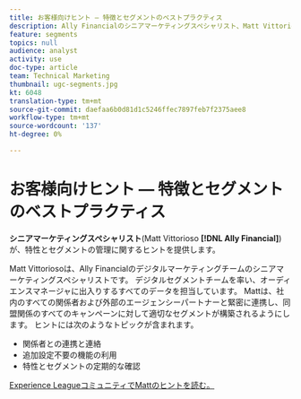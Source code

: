 ```yaml
---
title: お客様向けヒント — 特徴とセグメントのベストプラクティス
description: Ally Financialのシニアマーケティングスペシャリスト、Matt Vittorioso氏が、特性とセグメントの管理に関するヒントを提供しています。
feature: segments
topics: null
audience: analyst
activity: use
doc-type: article
team: Technical Marketing
thumbnail: ugc-segments.jpg
kt: 6048
translation-type: tm+mt
source-git-commit: daefaa6b0d81d1c5246ffec7897feb7f2375aee8
workflow-type: tm+mt
source-wordcount: '137'
ht-degree: 0%

---
```



# お客様向けヒント — 特徴とセグメントのベストプラクティス

**シニアマーケティングスペシャリスト**(Matt Vittorioso **[!DNL Ally Financial]**)が、特性とセグメントの管理に関するヒントを提供します。

Matt Vittoriosoは、Ally Financialのデジタルマーケティングチームのシニアマーケティングスペシャリストです。 デジタルセグメントチームを率い、オーディエンスマネージャに出入りするすべてのデータを担当しています。 Mattは、社内のすべての関係者および外部のエージェンシーパートナーと緊密に連携し、同盟関係のすべてのキャンペーンに対して適切なセグメントが構築されるようにします。 ヒントには次のようなトピックが含まれます。

* 関係者との連携と連絡
* 追加設定不要の機能の利用
* 特性とセグメントの定期的な確認

[Experience LeagueコミュニティでMattのヒントを読む。](https://experienceleaguecommunities.adobe.com/t5/adobe-audience-manager-blogs/traits-and-segments-best-practices/ba-p/367729)
